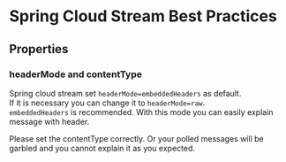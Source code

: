 # Spring Cloud Stream Best Practices

## Properties

### headerMode and contentType
Spring cloud stream set `headerMode=embeddedHeaders` as default.  
If it is necessary you can change it to `headerMode=raw`.  
`embeddedHeaders` is recommended. With this mode you can easily explain message with header.

Please set the contentType correctly. Or your polled messages will be garbled and you cannot explain it as you expected.
